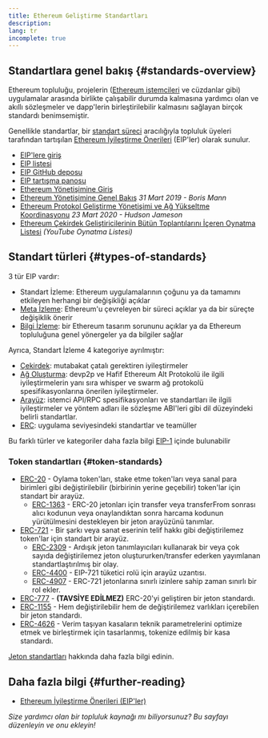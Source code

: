 ```yaml
---
title: Ethereum Geliştirme Standartları
description:
lang: tr
incomplete: true
---
```


## Standartlara genel bakış {#standards-overview}

Ethereum topluluğu, projelerin ([Ethereum istemcileri](/developers/docs/nodes-and-clients/) ve cüzdanlar gibi) uygulamalar arasında birlikte çalışabilir durumda kalmasına yardımcı olan ve akıllı sözleşmeler ve dapp'lerin birleştirilebilir kalmasını sağlayan birçok standardı benimsemiştir.

Genellikle standartlar, bir [standart süreci](https://eips.ethereum.org/EIPS/eip-1) aracılığıyla topluluk üyeleri tarafından tartışılan [Ethereum İyileştirme Önerileri](/eips/) (EIP'ler) olarak sunulur.

- [EIP'lere giriş](/eips/)
- [EIP listesi](https://eips.ethereum.org/)
- [EIP GitHub deposu](https://github.com/ethereum/EIPs)
- [EIP tartışma panosu](https://ethereum-magicians.org/c/eips)
- [Ethereum Yönetişimine Giriş](/governance/)
- [Ethereum Yönetişimine Genel Bakış](https://web.archive.org/web/20201107234050/https://blog.bmannconsulting.com/ethereum-governance/) _31 Mart 2019 - Boris Mann_
- [Ethereum Protokol Geliştirme Yönetişimi ve Ağ Yükseltme Koordinasyonu](https://hudsonjameson.com/2020-03-23-ethereum-protocol-development-governance-and-network-upgrade-coordination/) _23 Mart 2020 - Hudson Jameson_
- [Ethereum Çekirdek Geliştiricilerinin Bütün Toplantılarını İçeren Oynatma Listesi](https://www.youtube.com/playlist?list=PLaM7G4Llrb7zfMXCZVEXEABT8OSnd4-7w) _(YouTube Oynatma Listesi)_

## Standart türleri {#types-of-standards}

3 tür EIP vardır:

- Standart İzleme: Ethereum uygulamalarının çoğunu ya da tamamını etkileyen herhangi bir değişikliği açıklar
- [Meta İzleme](https://eips.ethereum.org/meta): Ethereum'u çevreleyen bir süreci açıklar ya da bir süreçte değişiklik önerir
- [Bilgi İzleme](https://eips.ethereum.org/informational): bir Ethereum tasarım sorununu açıklar ya da Ethereum topluluğuna genel yönergeler ya da bilgiler sağlar

Ayrıca, Standart İzleme 4 kategoriye ayrılmıştır:

- [Çekirdek](https://eips.ethereum.org/core): mutabakat çatalı gerektiren iyileştirmeler
- [Ağ Oluşturma](https://eips.ethereum.org/networking): devp2p ve Hafif Ethereum Alt Protokolü ile ilgili iyileştirmelerin yanı sıra whisper ve swarm ağ protokolü spesifikasyonlarına önerilen iyileştirmeler.
- [Arayüz](https://eips.ethereum.org/interface): istemci API/RPC spesifikasyonları ve standartları ile ilgili iyileştirmeler ve yöntem adları ile sözleşme ABI'leri gibi dil düzeyindeki belirli standartlar.
- [ERC](https://eips.ethereum.org/erc): uygulama seviyesindeki standartlar ve teamüller

Bu farklı türler ve kategoriler daha fazla bilgi [EIP-1](https://eips.ethereum.org/EIPS/eip-1#eip-types) içinde bulunabilir

### Token standartları {#token-standards}

- [ERC-20](/developers/docs/standards/tokens/erc-20/) - Oylama token'ları, stake etme token'ları veya sanal para birimleri gibi değiştirilebilir (birbirinin yerine geçebilir) token'lar için standart bir arayüz.
  - [ERC-1363](https://eips.ethereum.org/EIPS/eip-1363) - ERC-20 jetonları için transfer veya transferFrom sonrası alıcı kodunun veya onaylandıktan sonra harcama kodunun yürütülmesini destekleyen bir jeton arayüzünü tanımlar.
- [ERC-721](/developers/docs/standards/tokens/erc-721/) - Bir şarkı veya sanat eserinin telif hakkı gibi değiştirilemez token'lar için standart bir arayüz.
  - [ERC-2309](https://eips.ethereum.org/EIPS/eip-2309) - Ardışık jeton tanımlayıcıları kullanarak bir veya çok sayıda değiştirilemez jeton oluştururken/transfer ederken yayımlanan standartlaştırılmış bir olay.
  - [ERC-4400](https://eips.ethereum.org/EIPS/eip-4400) - EIP-721 tüketici rolü için arayüz uzantısı.
  - [ERC-4907](https://eips.ethereum.org/EIPS/eip-4907) - ERC-721 jetonlarına sınırlı izinlere sahip zaman sınırlı bir rol ekler.
- [ERC-777](/developers/docs/standards/tokens/erc-777/) - **(TAVSİYE EDİLMEZ)** ERC-20'yi geliştiren bir jeton standardı.
- [ERC-1155](/developers/docs/standards/tokens/erc-1155/) - Hem değiştirilebilir hem de değiştirilemez varlıkları içerebilen bir jeton standardı.
- [ERC-4626](/developers/docs/standards/tokens/erc-4626/) - Verim taşıyan kasaların teknik parametrelerini optimize etmek ve birleştirmek için tasarlanmış, tokenize edilmiş bir kasa standardı.

[Jeton standartları](/developers/docs/standards/tokens/) hakkında daha fazla bilgi edinin.

## Daha fazla bilgi {#further-reading}

- [Ethereum İyileştirme Önerileri (EIP'ler)](/eips/)

_Size yardımcı olan bir topluluk kaynağı mı biliyorsunuz? Bu sayfayı düzenleyin ve onu ekleyin!_
